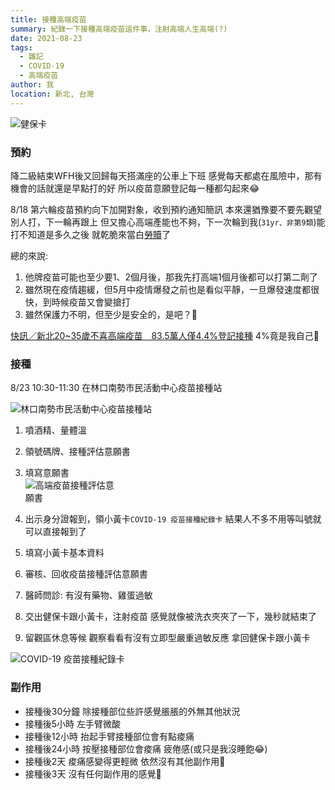 ```yaml
---
title: 接種高端疫苗
summary: 紀錄一下接種高端疫苗這件事，注射高端人生高端(?)
date: 2021-08-23
tags: 
  - 雜記
  - COVID-19
  - 高端疫苗
author: 我
location: 新北, 台灣
---
```


![健保卡](https://imgur.com/gKak6ti.jpg)

### 預約

降二級結束WFH後又回歸每天搭滿座的公車上下班
感覺每天都處在風險中，那有機會的話就還是早點打的好
所以疫苗意願登記每一種都勾起來😂

8/18 第六輪疫苗預約向下加開對象，收到預約通知簡訊
本來還猶豫要不要先觀望別人打，下一輪再跟上
但又擔心高端產能也不夠，下一次輪到我(`31yr、非第9類`)能打不知道是多久之後
就乾脆來當白[勞贖](https://www.youtube.com/watch?v=HHkB50DClGc)了

總的來說:
1. 他牌疫苗可能也至少要1、2個月後，那我先打高端1個月後都可以打第二劑了
2. 雖然現在疫情趨緩，但5月中疫情爆發之前也是看似平靜，一旦爆發速度都很快，到時候疫苗又會變搶打
3. 雖然保護力不明，但至少是安全的，是吧？🤔


[快訊／新北20~35歲不喜高端疫苗　83.5萬人僅4.4%登記接種](https://www.ettoday.net/news/20210820/2060600.htm)
4%竟是我自己🤡


### 接種
8/23 10:30-11:30 在林口南勢市民活動中心疫苗接種站


![林口南勢市民活動中心疫苗接種站](https://i.imgur.com/yKLoI6M.png)

1. 噴酒精、量體溫
2. 領號碼牌、接種評估意願書
3. 填寫意願書<br/><img src="https://imgur.com/2GpEkbF.jpg" style="max-width: 150px" alt="高端疫苗接種評估意願書" data-action="zoom" />

4. 出示身分證報到，領小黃卡`COVID-19 疫苗接種紀錄卡`
   結果人不多不用等叫號就可以直接報到了
5. 填寫小黃卡基本資料
6. 審核、回收疫苗接種評估意願書
7. 醫師問診: 有沒有藥物、雞蛋過敏
8. 交出健保卡跟小黃卡，注射疫苗
   感覺就像被洗衣夾夾了一下，幾秒就結束了
9. 留觀區休息等候
   觀察看看有沒有立即型嚴重過敏反應
   拿回健保卡跟小黃卡
  
![COVID-19 疫苗接種紀錄卡](https://i.imgur.com/7gQfIcZ.jpg)


### 副作用

- 接種後30分鐘
  除接種部位些許感覺脹脹的外無其他狀況
- 接種後5小時
  左手臂微酸
- 接種後12小時
  抬起手臂接種部位會有點痠痛
- 接種後24小時
  按壓接種部位會痠痛
  疲倦感(或只是我沒睡飽😂)
- 接種後2天
  痠痛感變得更輕微
  依然沒有其他副作用🤔
- 接種後3天
  沒有任何副作用的感覺🤔
  


